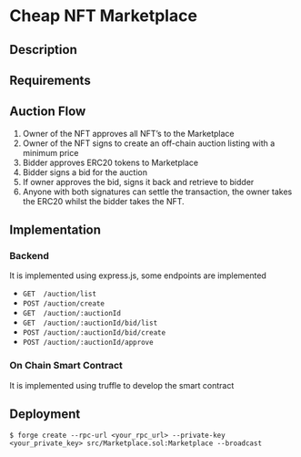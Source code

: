 # Cheap NFT Marketplace

## Description

## Requirements



## Auction Flow
1. Owner of the NFT approves all NFT’s to the Marketplace
2. Owner of the NFT signs to create an off-chain auction listing with a
minimum price
3. Bidder approves ERC20 tokens to Marketplace
4. Bidder signs a bid for the auction
5. If owner approves the bid, signs it back and retrieve to bidder
6. Anyone with both signatures can settle the transaction, the owner takes the ERC20 whilst the bidder takes the NFT.

## Implementation

### Backend
It is implemented using express.js, some endpoints are implemented

- `GET  /auction/list`
- `POST /auction/create`
- `GET  /auction/:auctionId`
- `GET  /auction/:auctionId/bid/list`
- `POST /auction/:auctionId/bid/create`
- `POST /auction/:auctionId/approve`

### On Chain Smart Contract

It is implemented using truffle to develop the smart contract


## Deployment

```
$ forge create --rpc-url <your_rpc_url> --private-key <your_private_key> src/Marketplace.sol:Marketplace --broadcast
```
